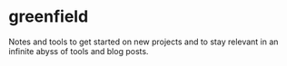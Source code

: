 # greenfield
Notes and tools to get started on new projects and to stay relevant in an infinite abyss of tools and blog posts.
